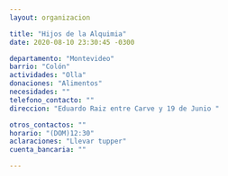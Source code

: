 ```yaml
---
layout: organizacion

title: "Hijos de la Alquimia"
date: 2020-08-10 23:30:45 -0300

departamento: "Montevideo"
barrio: "Colón"
actividades: "Olla"
donaciones: "Alimentos"
necesidades: ""
telefono_contacto: ""
direccion: "Eduardo Raiz entre Carve y 19 de Junio "

otros_contactos: ""
horario: "(DOM)12:30"
aclaraciones: "Llevar tupper"
cuenta_bancaria: ""

---
```

